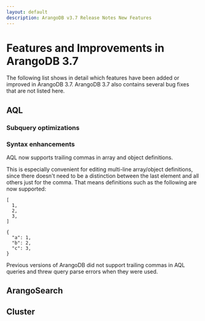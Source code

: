 ```yaml
---
layout: default
description: ArangoDB v3.7 Release Notes New Features
---
```

Features and Improvements in ArangoDB 3.7
=========================================

The following list shows in detail which features have been added or improved in
ArangoDB 3.7. ArangoDB 3.7 also contains several bug fixes that are not listed
here.

AQL
---

### Subquery optimizations


### Syntax enhancements

AQL now supports trailing commas in array and object definitions.

This is especially convenient for editing multi-line array/object definitions, since
there doesn't need to be a distinction between the last element and all others just
for the comma.
That means definitions such as the following are now supported:
```
[
  1,
  2,
  3,
]

{ 
  "a": 1,
  "b": 2,
  "c": 3,
}
```
Previous versions of ArangoDB did not support trailing commas in AQL queries and
threw query parse errors when they were used.


ArangoSearch
------------


Cluster
-------

